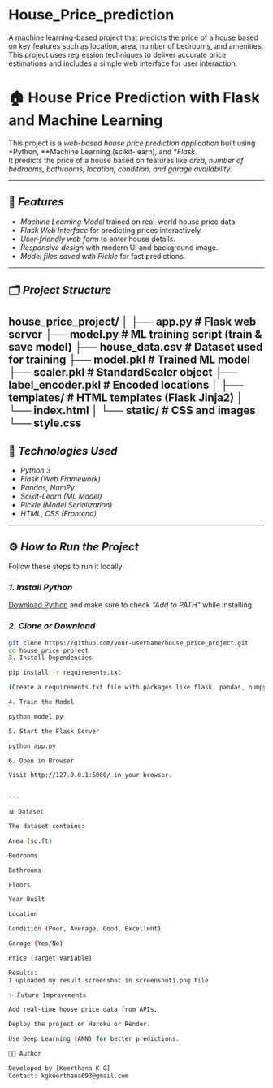 # House_Price_prediction
A machine learning-based project that predicts the price of a house based on key features such as location, area, number of bedrooms, and amenities. This project uses regression techniques to deliver accurate price estimations and includes a simple web interface for user interaction.
# 🏠 House Price Prediction with Flask and Machine Learning

This project is a *web-based house price prediction application* built using *Python, **Machine Learning (scikit-learn), and **Flask*.  
It predicts the price of a house based on features like *area, number of bedrooms, bathrooms, location, condition, and garage availability*.

---

## 🚀 *Features*
- *Machine Learning Model* trained on real-world house price data.
- *Flask Web Interface* for predicting prices interactively.
- *User-friendly web form* to enter house details.
- *Responsive design* with modern UI and background image.
- *Model files saved with Pickle* for fast predictions.

---

## 🗂 *Project Structure*
house_price_project/ │ ├── app.py                # Flask web server ├── model.py              # ML training script (train & save model) ├── house_data.csv        # Dataset used for training ├── model.pkl             # Trained ML model ├── scaler.pkl            # StandardScaler object ├── label_encoder.pkl     # Encoded locations │ ├── templates/            # HTML templates (Flask Jinja2) │    └── index.html │ └── static/               # CSS and images └── style.css
---

## 🧠 *Technologies Used*
- *Python 3*
- *Flask (Web Framework)*
- *Pandas, NumPy*
- *Scikit-Learn (ML Model)*
- *Pickle (Model Serialization)*
- *HTML, CSS (Frontend)*

---

## ⚙ *How to Run the Project*
Follow these steps to run it locally:

### *1. Install Python*
[Download Python](https://www.python.org/downloads/) and make sure to check *"Add to PATH"* while installing.

### *2. Clone or Download*
```bash
git clone https://github.com/your-username/house_price_project.git
cd house_price_project
3. Install Dependencies

pip install -r requirements.txt

(Create a requirements.txt file with packages like flask, pandas, numpy, scikit-learn.)

4. Train the Model

python model.py

5. Start the Flask Server

python app.py

6. Open in Browser

Visit http://127.0.0.1:5000/ in your browser.


---

📊 Dataset

The dataset contains:

Area (sq.ft)

Bedrooms

Bathrooms

Floors

Year Built

Location

Condition (Poor, Average, Good, Excellent)

Garage (Yes/No)

Price (Target Variable)

Results:
I uploaded my result screenshot in screenshot1.png file

✨ Future Improvements

Add real-time house price data from APIs.

Deploy the project on Heroku or Render.

Use Deep Learning (ANN) for better predictions.

👨‍💻 Author

Developed by [Keerthana K G]
Contact: kgkeerthana693@gmail.com

